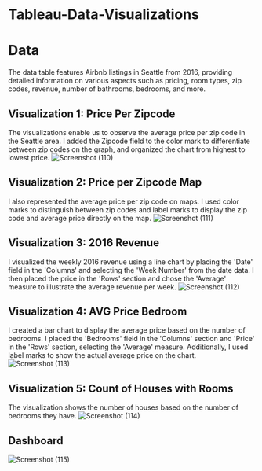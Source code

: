 # Tableau-Data-Visualizations

# Data 
The data table features Airbnb listings in Seattle from 2016, providing detailed information on various aspects such as pricing, room types, zip codes, revenue, number of bathrooms, bedrooms, and more.

## Visualization 1: Price Per Zipcode
The visualizations enable us to observe the average price per zip code in the Seattle area. I added the Zipcode field to the color mark to differentiate between zip codes on the graph, and organized the chart from highest to lowest price.
![Screenshot (110)](https://github.com/user-attachments/assets/d6dd73a4-83a2-464e-8dff-30682f3355ee)



## Visualization 2: Price per Zipcode Map
I also represented the average price per zip code on maps. I used color marks to distinguish between zip codes and label marks to display the zip code and average price directly on the map.
![Screenshot (111)](https://github.com/user-attachments/assets/f9ce4df3-d6fc-4319-aa85-f28e177f4b0b)



## Visualization 3: 2016 Revenue
I visualized the weekly 2016 revenue using a line chart by placing the 'Date' field in the 'Columns' and selecting the 'Week Number' from the date data. I then placed the price in the 'Rows' section and chose the 'Average' measure to illustrate the average revenue per week.
![Screenshot (112)](https://github.com/user-attachments/assets/860eb5c9-935c-4c0b-93f3-37dc0117b30a)



## Visualization 4: AVG Price Bedroom
I created a bar chart to display the average price based on the number of bedrooms. I placed the 'Bedrooms' field in the 'Columns' section and 'Price' in the 'Rows' section, selecting the 'Average' measure. Additionally, I used label marks to show the actual average price on the chart.
![Screenshot (113)](https://github.com/user-attachments/assets/6cbbaf52-e70d-4702-b1f4-d83efe03d2d0)



## Visualization 5: Count of Houses with Rooms
The visualization shows the number of houses based on the number of bedrooms they have.
![Screenshot (114)](https://github.com/user-attachments/assets/6bf0446b-c4a4-445e-876b-fc85af93e35c)



## Dashboard
![Screenshot (115)](https://github.com/user-attachments/assets/c8120487-7048-4526-aec1-083011013c19)










































